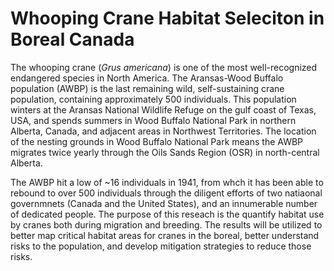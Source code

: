 # Whooping Crane Habitat Seleciton in Boreal Canada 

The whooping crane (*Grus americana*) is one of the most well-recognized endangered species in North America. The Aransas-Wood Buffalo population (AWBP) is the last remaining wild, self-sustaining crane population, containing approximately 500 individuals. This population winters at the Aransas National Wildlife Refuge on the gulf coast of Texas, USA, and spends summers in Wood Buffalo National Park in northern Alberta, Canada, and adjacent areas in Northwest Territories. The location of the nesting grounds in Wood Buffalo National Park means the AWBP migrates twice yearly through the Oils Sands Region (OSR) in north-central Alberta. 

The AWBP hit a low of ~16 individuals in 1941, from whch it has been able to rebound to over 500 individuals through the diligent efforts of two natiaonal governmnets (Canada and the United States), and an innumerable number of dedicated people. The purpose of this reseach is the quantify habitat use by cranes both during migration and breeding. The results will be utilized to better map critical habitat areas for cranes in the boreal, better understand risks to the population, and develop mitigation strategies to reduce those risks. 

